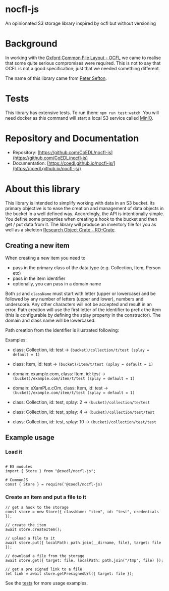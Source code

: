 # nocfl-js

An opinionated S3 storage library inspired by ocfl but without versioning

# Background

In working with the [Oxford Common File Layout - OCFL](https://ocfl.io) we came to realise that some
quite serious compromises were required. This is not to say that OCFL is not a good specification;
just that we needed something different.

The name of this library came from [Peter Sefton](https://github.com/ptsefton).

# Tests

This library has extensive tests. To run them: `npm run test:watch`. You will need docker as this
command will start a local S3 service called [MinIO](https://hub.docker.com/r/minio/minio/).

# Repository and Documentation

-   Repository: [https://github.com/CoEDL/nocfl-js](https://github.com/CoEDL/nocfl-js)
-   Documentation: [https://coedl.github.io/nocfl-js/](https://coedl.github.io/nocfl-js/)

# About this library

This library is intended to simplify working with data in an S3 bucket. Its primary objective is to
ease the creation and management of data objects in the bucket in a well defined way. Accordingly,
the API is intentionally simple. You define some properties when creating a hook to the bucket and
then get / put data from it. The library will produce an inventory file for you as well as a
skeleton [Research Object Crate - RO-Crate](https://www.researchobject.org/ro-crate).

## Creating a new item

When creating a new item you need to

-   pass in the primary class of the data type (e.g. Collection, Item, Person etc)
-   pass in the item identifier
-   optionally, you can pass in a domain name

Both `id` and `className` must start with letter (upper or lowercase) and be followed by any number
of letters (upper and lower), numbers and underscore. Any other characters will not be accepted and
result in an error. Path creation will use the first letter of the identifier to prefix the item
(this is configurable by defining the splay property in the constructor). The domain and class name
will be lowercased.

Path creation from the identifier is illustrated following:

Examples:

-   class: Collection, id: test -> `(bucket)/collection/t/test (splay = default = 1)`
-   class: Item, id: test -> `(bucket)/item/t/test (splay = default = 1)`
-   domain: example.com, class: Item, id: test ->
    `(bucket)/example.com/item/t/test (splay = default = 1)`
-   domain: eXamPLe.cOm, class: Item, id: test ->
    `(bucket)/example.com/item/t/test (splay = default = 1)`

-   class: Collection, id: test, splay: 2 -> `(bucket)/collection/te/test`
-   class: Collection, id: test, splay: 4 -> `(bucket)/collection/test/test`
-   class: Collection, id: test, splay: 10 -> `(bucket)/collection/test/test`

## Example usage

### Load it

```

# ES modules
import { Store } from "@coedl/nocfl-js";

# CommonJS
const { Store } = require('@coedl/nocfl-js)

```

### Create an item and put a file to it

```
// get a hook to the storage
const store = new Store({ className: "item", id: "test", credentials });

// create the item
await store.createItem();

// upload a file to it
await store.put({ localPath: path.join(__dirname, file), target: file });

// download a file from the storage
await store.get({ target: file, localPath: path.join("/tmp", file) });

// get a pre signed link to a file
let link = await store.getPresignedUrl({ target: file });
```

See the [tests](./src/store.spec.js) for more usage examples.
